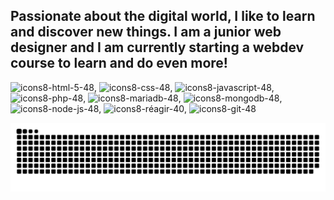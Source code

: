 <h2>Passionate about the digital world, I like to learn and discover new things.
I am a junior web designer and I am currently starting
a webdev course to learn and do even more!</h2>

![icons8-html-5-48](https://github.com/lutchoo/lutchoo/assets/134637271/605587f8-3e52-481c-8c48-6cca63928734),  ![icons8-css-48](https://github.com/lutchoo/lutchoo/assets/134637271/f1d9d199-765e-4552-86e5-2d45afecd30a),  ![icons8-javascript-48](https://github.com/lutchoo/lutchoo/assets/134637271/61dd2f6e-def8-4f5c-bafc-55542314b275),  ![icons8-php-48](https://github.com/lutchoo/lutchoo/assets/134637271/fc44a20f-5b72-4097-95e2-cc73e39a82fa),  ![icons8-mariadb-48](https://github.com/lutchoo/lutchoo/assets/134637271/c7250cf9-6ef1-493e-a75f-936f16d83459),  ![icons8-mongodb-48](https://github.com/lutchoo/lutchoo/assets/134637271/c44bdc31-90cf-4fc0-8db0-e7dd8f4c156b),  ![icons8-node-js-48](https://github.com/lutchoo/lutchoo/assets/134637271/e38c4a6b-7763-46e9-944e-bf574fff0d66),  ![icons8-réagir-40](https://github.com/lutchoo/lutchoo/assets/134637271/d9f466c4-e12d-4c7a-9ce0-a09925380097),  ![icons8-git-48](https://github.com/lutchoo/lutchoo/assets/134637271/7f45bd37-8642-43cf-b05a-ded11d4511b4)



<img src="https://github.com/Platane/snk/raw/output/github-contribution-grid-snake.svg" alt="" style="max-width: 100%;">
